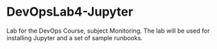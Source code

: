 # DevOpsLab4-Jupyter
Lab for the DevOps Course, subject Monitoring. The lab will be used for installing Jupyter and a set of sample runbooks.
